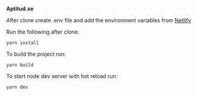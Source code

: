 **Aptitud.se**

After clone create .env file and add the environment variables from [Netlify](https://app.netlify.com/sites/heuristic-varahamihira-aed5be/settings/deploys#environment)

Run the following after clone:

    yarn install 
    
To build the project run:

    yarn build

To start node dev server with hot reload run:

    yarn dev
